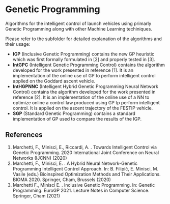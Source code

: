 # Genetic Programming

Algorithms for the intelligent control of launch vehicles using primarly Genetic Programming along with other Machine Learning techiniques.

Please refer to the subfolder for detailed explanation of the algorithms and their usage:
* **IGP** (Inclusive Genetic Programming) contains the new GP heuristic which was first formally formulated in [2] and properly tested in [3].
* **IntGPC** (Intelligent Genetic Programming Control) contains the algorithm developed for the work presented in reference [1]. It is an implementation of the online use of GP to perform intelligent control applied on the Goddard ascent vehicle.
* **IntHGPNNC** (Intelligent Hybrid Genetic Programming Neural Network Control) contains the algorithm developed for the work presented in reference [2]. It is an implementation of the online use of a NN to optimize online a control law produced using GP tp perform intelligent control. It is applied on the ascent trajectory of the FESTIP vehicle.
*  **SGP** (Standard Genetic Programming) contains a standard implementation of GP used to compare the results of the IGP.

## References
1. Marchetti, F., Minisci, E., Riccardi, A. . Towards Intelligent Control via Genetic Programming. 2020 International Joint Conference on Neural Networks (IJCNN) (2020)
2. Marchetti, F., Minisci, E. . A Hybrid Neural Network-Genetic Programming Intelligent Control Approach. In: B. Filipič, E. Minisci, M. Vasile (eds.) Bioinspired Optimization Methods and Their Applications. BIOMA 2020. Springer, Cham, Brussels (2020) 
3. Marchetti F., Minisci E. . Inclusive Genetic Programming. In: Genetic Programming. EuroGP 2021. Lecture Notes in Computer Science. Springer, Cham (2021)
